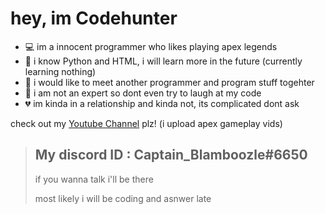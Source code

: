 # hey, im Codehunter

- 💻 im a innocent programmer who likes playing apex legends
- 🔌 i know Python and HTML, i will learn more in the future (currently learning nothing)
- 📲 i would like to meet another programmer and program stuff togehter
- 📡 i am not an expert so dont even try to laugh at my code
- 💔 im kinda in a relationship and kinda not, its complicated dont ask

check out my [Youtube Channel](https://www.youtube.com/channel/UCEi1Yl_QpYygxaLeJ3THdwA) plz! (i upload apex gameplay vids)

>My discord ID : Captain_Blamboozle#6650
>--
>if you wanna talk i'll be there
>
>most likely i will be coding and asnwer late
